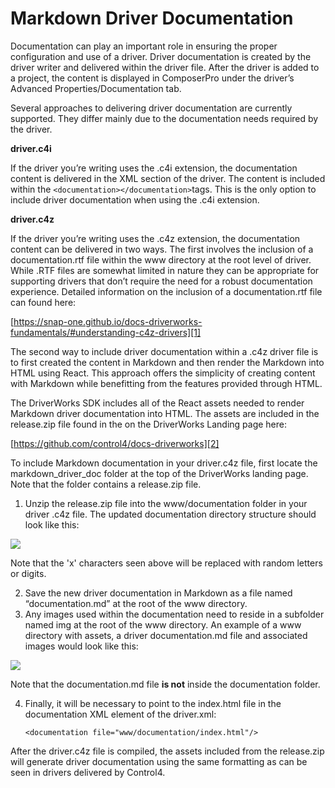 # Markdown Driver Documentation
Documentation can play an important role in ensuring the proper configuration and use of a driver. Driver documentation is created by the driver writer and delivered within the driver file. After the driver is added to a project, the content is displayed in ComposerPro under the driver’s Advanced Properties/Documentation tab.

Several approaches to delivering driver documentation are currently supported. They differ mainly due to the documentation needs required by the driver.

**driver.c4i**

If the driver you’re writing uses the .c4i extension, the documentation content is delivered in the XML section of the driver. The content is included within the `<documentation></documentation>`tags. This is the only option to include driver documentation when using the .c4i extension.


**driver.c4z**

If the driver you’re writing uses the .c4z extension, the documentation content can be delivered in two ways. The first involves the inclusion of a documentation.rtf file within the www directory at the root level of driver. While .RTF files are somewhat limited in nature they can be appropriate for supporting drivers that don’t require the need for a robust documentation experience. Detailed information on the inclusion of a documentation.rtf file can found here:

[https://snap-one.github.io/docs-driverworks-fundamentals/#understanding-c4z-drivers][1]

The second way to include driver documentation within a .c4z driver file is to first created the content in Markdown and then render the Markdown into HTML using React. This approach offers the simplicity of creating content with Markdown while benefitting from the features provided through HTML.

The DriverWorks SDK includes all of the React assets needed to render Markdown driver documentation into HTML. The assets are included in the release.zip file found in the on the DriverWorks Landing page here:

[https://github.com/control4/docs-driverworks][2]

To include Markdown documentation in your driver.c4z file, first locate the markdown\_driver\_doc folder at the top of the DriverWorks landing page. Note that the folder contains a release.zip file.

1. Unzip the release.zip file into the www/documentation folder in your driver .c4z file. The updated documentation directory structure should look like this:


<img src="images/2_01.jpg"/>


Note that the 'x' characters seen above will be replaced with random letters or digits.

2. Save the new driver documentation in Markdown as a file named “documentation.md” at the root of the www directory.
3. Any images used within the documentation need to reside in a subfolder named img at the root of the www directory. An example of a www directory with assets, a driver documentation.md file and associated images would look like this:

<img src="images/2_02.jpg"/>

Note that the documentation.md file **is not** inside the documentation folder.

4. Finally, it will be necessary to point to the index.html file in the documentation XML element of the driver.xml:


	 `<documentation file="www/documentation/index.html"/>`


After the driver.c4z file is compiled, the assets included from the release.zip will generate driver documentation using the same formatting as can be seen in drivers delivered by Control4.

[1]:	https://snap-one.github.io/docs-driverworks-fundamentals/#understanding-c4z-drivers
[2]:	https://github.com/control4/docs-driverworks
